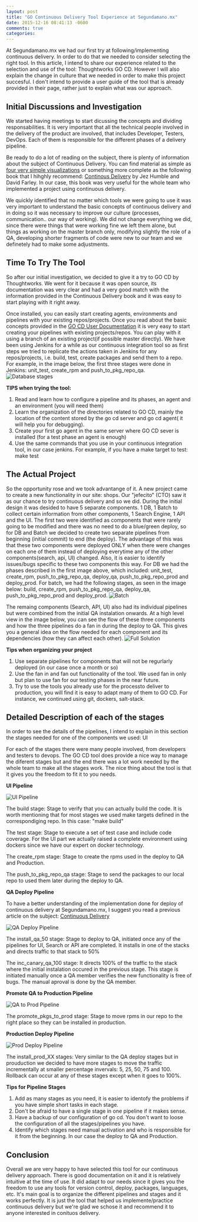 ```yaml
---
layout: post
title: "GO Continuous Delivery Tool Experience at Segundamano.mx"
date: 2015-12-16 08:41:13 -0600
comments: true
categories: 
---
```


At Segundamano.mx we had our first try at following/implementing continuous delivery. In order to do that we needed to consider selecting the right tool. In this article, I intend to share our experience related to the selection and use of the tool: Thoughtworks GO CD. However I will also explain the change in culture that we needed in order to make this project succesful. I don't intend to provide a user guide of the tool that is already provided in their page, rather just to explain what was our approach.

**Initial Discussions and Investigation** 
---------------------------------------------------------
We started having meetings to start dicussing the concepts and dividing responsabilities. It is very important that all the technical people involved in the delivery of the product are involved, that includes Developer, Testers, DevOps. Each of them is responsible for the different phases of a delivery pipeline.
 
Be ready to do a lot of reading on the subject, there is plenty of information about the subject of Continuous Delivery. You can find material as simple as [four very simple visualizations](http://continuousdelivery.com/2014/02/visualizations-of-continuous-delivery/) or something more complete as the following book that I hihghly recommend: [Continous Delivery](http://martinfowler.com/books/continuousDelivery.html) by Jez Humble and David Farley. In our case, this book was very useful for the whole team who implemented a project using continuous delivery. 

We quickly identified that no matter which tools we were going to use it was very important to understand the basic concepts of continuous delivery and in doing so it was necessary to improve our culture (processes, communication.. our way of working). We did not change everything we did, since there were things that were working fine we left them alone, but things as working on the master branch only, modifying slightly the role of a QA, developing shorter fragments of code were new to our team and we definetely had to make some adjustments. 
 

**Time To Try The Tool**
----------------------------------
So after our initial investigation, we decided to give it a try to GO CD by Thoughtworks. We went for it because it was open source, its documentation was very clear and had a very good match with the information provided in the Continuous Delivery book and it was easy to start playing with it right away.  

Once installed, you can easily start creating agents, environments and pipelines with your existing repos/projects. Once you read about the basic concepts provided in the [GO CD User Documentation](https://www.go.cd/documentation/user/15.2.0/) it is very easy to start creating your pipelines with existing projects/repos. You can play with it using a branch of an existing project(if possible master directly). We have been using Jenkins for a while as our continuous integration tool so as first steps we tried to replicate the actions taken in Jenkins for any repos/projects, i.e. build, test, create packages and send them to a repo. For example, in the image below, the first three stages were done in Jenkins: unit_test, create_rpm and push_to_pkg_repo_qa.
![Database stages](/images/databasestages.png)

**TIPS when trying the tool:** 

1. Read and learn how to configure a pipeline and its phases, an agent and an environment (you will need them)
2. Learn the organization of the directories related to GO CD, mainly the location of the content stored by the go cd server and go cd agent( it will help you for debugging).
3. Create your first go agent in the same server where GO CD sever is installed (for a test phase an agent is enough) 
4. Use the same commands that you use in your continuous integration tool, in our case jenkins. For example, if you have a make target to test: make test

**The Actual Project**
-----------------------
So the opportunity rose and we took advantange of it. A new project came to create a new functionality in our site: shops. Our "jefecito" (CTO) saw it as our chance to try continuous delivery and so we did. 
During the initial design it was desided to have 5 separate components. 1 DB, 1 Batch to collect certain information from other components, 1 Search Engine, 1 API and the UI. The first two were identified as components that were rarely going to be modified and there was no need to do a blue/green deploy, so for DB and Batch we decided to create two separate pipelines from beginning (initial commit) to end (the deploy). The advantage of this was that these two components were deployed ONLY when there were changes on each one of them instead of deploying everytime any of the other components(search, api, UI) changed. Also, it is easier to identify issues/bugs specific to these two components this way. 
For DB we had the phases described in the first image above, which included: unit_test, create_rpm, push_to_pkg_repo_qa, deploy_qa, push_to_pkg_repo_prod and deploy_prod.
For batch, we had the following stages, as seen in the image below: build, create_rpm, push_to_pkg_repo_qa, deploy_qa, push_to_pkg_repo_prod and deploy_prod. 
![Batch](/images/batch.png)

The remaing components (Search, API, UI) also had its individual pipelines but were combined from the initial QA instalation onwards. 
At a high level view in the image below, you can see the flow of these three components and how the three pipelines do a fan in during the deploy to QA. This gives you a general idea on the flow needed for each component and its dependencies (how they can affect each other).
![Full Solution](/images/shopsfullpipelines.png)

**Tips when organizing your project**

1. Use separate pipelines for components that will not be regurlarly deployed (in our case once a month or so)
2. Use the fan in and fan out functionality of the tool. We used fan in only but plan to use fan for our testing phases in the near future.
3. Try to use the tools you already use for the processto deliver to production, you will find it is easy to adapt many of them to GO CD. For instance, we continued using git, dockers, salt-stack.



**Detailed Description of each of the stages**
--------------------------------------------
In order to see the details of the pipelines, I intend to explain in this section the stages needed for one of the components we used: UI

For each of the stages there were many people involved, from developers and testers to devops. The GO CD tool does provide a nice way to manage the diferent stages but and the end there was a lot work needed by the whole team to make all the stages work. The nice thing about the tool is that it gives you the freedom to fit it to you needs. 

**UI Pipeline**

![UI Pipeline](/images/uipipeline.png)

The build stage: Stage to verify that you can actually build the code. It is worth mentioning that for most stages we used make targets defined in the correspondiging repo. In this case: "make build" 

The test stage: Stage to execute a set of test case and include code coverage. For the UI part we actually raised a complete environment using dockers since we have our expert on docker technology.

The create_rpm stage: Stage to create the rpms used in the deploy to QA and Production. 

The push_to_pkg_repo_qa stage:  Stage to send the packages to our local repo to used them later during the deploy to QA.


**QA Deploy Pipeline**

To have a better understanding of the implementation done for deploy of continuous delivery at Segundamano.mx, I suggest you read a previous article on the subject: [Continuous Delivery](http://backstage.segundamano.mx/blog/2015/07/01/continuous-delivery/)

![QA Deploy Pipeline](/images/qainstallpipeline.png)

The install_qa_50 stage: Stage to deploy to QA, initiated once any of the pipelines for UI, Search or API are completed. It installs in one of the stacks and directs traffic to that stack to 50% 

The inc_canary_qa_100 stage: It directs 100% of the traffic to the stack where the initial instalation occured in the previous stage. This stage is initiated manually once a QA member verifies the new functionality is free of bugs. The manual aproval is done by the QA member.


**Promote QA to Production Pipeline**

![QA to Prod Pipeline](/images/qatoprodpipeline.png)

The promote_pkgs_to_prod stage: Stage to move rpms in our repo to the right place so they can be installed in production.

**Production Deploy Pipeline**

![Prod Deploy Pipeline](/images/prodpipeline.png)

The install_prod_XX stages: Very similar to the QA deploy stages but in prouduction we decided to have more stages to move the traffic incrementally at smaller percentage invervals: 5, 25, 50, 75 and 100. Rollback can occur at any of these stages except when it goes to 100%.

**Tips for Pipeline Stages**

1. Add as many stages as you need, it is easier to identofy the problems if you have simple short tasks in each stage. 
2. Don't be afraid to have a single stage in one pipeline if it makes sense.
3. Have a backup of our configuration of go cd. You don't want to loose the configuration of all the stages/pipelines you have.
4. Identify which stages need manual activation and who is responsible for it from the beginning. In our case the deploy to QA and Production.

**Conclusion**
--------------------------------------------
Overall we are very happy to have selected this tool for our continuous delivery approach. There is good documentation on it and it is relatively intuitive at the time of use. It did adapt to our needs since it gives you the freedom to use any tools for version control, deploy, packages, languages,  etc. It's main goal is to organize the different pipelines and stages and it works perfectly. It is just the tool that helped us implemente/practice continuous delivery but we're glad we schose it and recommend it to anyone interested in conituos delivery.


